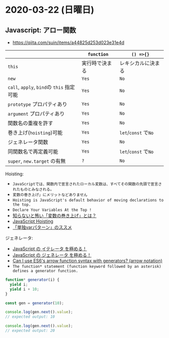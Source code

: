 # 2020-03-22 (日曜日)

## Javascript: アロー関数

- https://qiita.com/suin/items/a44825d253d023e31e4d

|                                         | `function`        | `() =>{}`                |
| --------------------------------------- |------------------ | ------------------------ |
| `this`                                  | 実行時で決まる      | レキシカルに決まる          |
| `new`                                   | `Yes`             | `No`                     |
| `call`, `apply`, `bind`の `this` 指定可能 | `Yes`             | `No`                     | 
| `prototype` プロパティあり               　| `Yes`             | `No`                     |
| `argument` プロパティあり                  | `Yes`             | `No`                     |
| 関数名の重複を許す                         | `Yes`             | `No`                     |
| 巻き上げ(`hoisting`)可能                  | `Yes`             | `let`/`const` で`No`     |                       
| ジェネレータ関数                           | `Yes`             | `No`                     |
| 同関数名で再定義可能                        | `Yes`             | `let`/`const` で`No`     |                       
| `super`, `new.target` の有無              | `?`               | `No`                    |


Hoisting:

- `JavaScriptでは、関数内で宣言されたローカル変数は、すべてその関数の先頭で宣言されたものとみなされる。`
- `変数の巻き上げ」にメリットなどありません`
- `Hoisting is JavaScript's default behavior of moving declarations to the top.`
- `Declare Your Variables At the Top !`
- [知らないと怖い「変数の巻き上げ」とは？](https://analogic.jp/hoisting/)
- [JavaScript Hoisting](https://www.w3schools.com/js/js_hoisting.asp)
- [「単独varパターン」のススメ](https://analogic.jp/single-var-pattern/)


ジェネレータ:

- [JavaScript の イテレータ を極める！](https://qiita.com/kura07/items/cf168a7ea20e8c2554c6)
- [JavaScript の ジェネレータ を極める！](https://qiita.com/kura07/items/d1a57ea64ef5c3de8528)
- [Can I use ES6's arrow function syntax with generators? (arrow notation)](https://stackoverflow.com/questions/27661306/can-i-use-es6s-arrow-function-syntax-with-generators-arrow-notation)
- `The function* statement (function keyword followed by an asterisk) defines a generator function.`

~~~js
function* generator(i) {
  yield i;
  yield i + 10;
}

const gen = generator(10);

console.log(gen.next().value);
// expected output: 10

console.log(gen.next().value);
// expected output: 20
~~~
